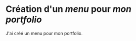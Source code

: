 # Création d'un *menu* pour *mon portfolio*

J'ai créé un menu pour mon portfolio.

<a href="https://zupimages.net/viewer.php?id=20/30/5dov.png"><img src="https://zupimages.net/up/20/30/5dov.png" alt="" /></a>
